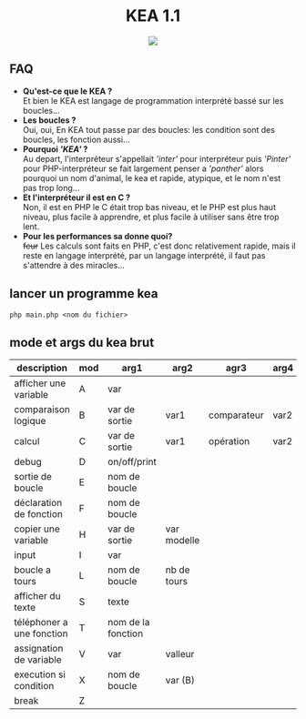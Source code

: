 <h1 align = center> KEA 1.1 </h1>

<p align="center">
    <img src="https://raw.githubusercontent.com/pf4-DEV/kea-project/main/doc/kea.png">
</p>

## FAQ

- **Qu'est-ce que le KEA ?**\
Et bien le KEA est langage de programmation interprété bassé sur les boucles...
- **Les boucles ?**\
Oui, oui, En KEA tout passe par des boucles: les condition sont des boucles, les fonction aussi...
- **Pourquoi *'KEA'* ?**\
Au depart, l'interpréteur s'appellait *'inter'* pour interpréteur puis *'Pinter'* pour PHP-interpréteur se fait largement penser a *'panther'* alors pourquoi un nom d'animal, le kea et rapide, atypique, et le nom n'est pas trop long...
- **Et l'interpréteur il est en C ?**\
Non, il est en PHP le C était trop bas niveau, et le PHP est plus haut niveau, plus facile à apprendre, et plus facile à utiliser sans être trop lent.
- **Pour les performances sa donne quoi?**\
~~feur~~ Les calculs sont faits en PHP, c'est donc relativement rapide, mais il reste en langage interprété, par un langage interprété, il faut pas s'attendre à des miracles...

## lancer un programme kea

```shell
php main.php <nom du fichier>
```

## mode et args du kea brut

| description                | mod | arg1               | arg2        | agr3        | arg4 |
|----------------------------|-----|--------------------|-------------|-------------|------|
| afficher une variable      | A   | var                |             |             |      |
| comparaison logique        | B   | var de sortie      | var1        | comparateur | var2 |
| calcul                     | C   | var de sortie      | var1        | opération   | var2 |
| debug                      | D   | on/off/print       |             |             |      |
| sortie de boucle           | E   | nom de boucle      |             |             |      |
| déclaration de fonction    | F   | nom de boucle      |             |             |      |
| copier une variable        | H   | var de sortie      | var modelle |             |      |
| input                      | I   | var                |             |             |      |
| boucle a tours             | L   | nom de boucle      | nb de tours |             |      |
| afficher du texte          | S   | texte              |             |             |      |
| téléphoner a une fonction  | T   | nom de la fonction |             |             |      |
| assignation de variable    | V   | var                | valleur     |             |      |
| execution si condition     | X   | nom de boucle      | var (B)     |             |      |
| break                      | Z   |                    |             |             |      |